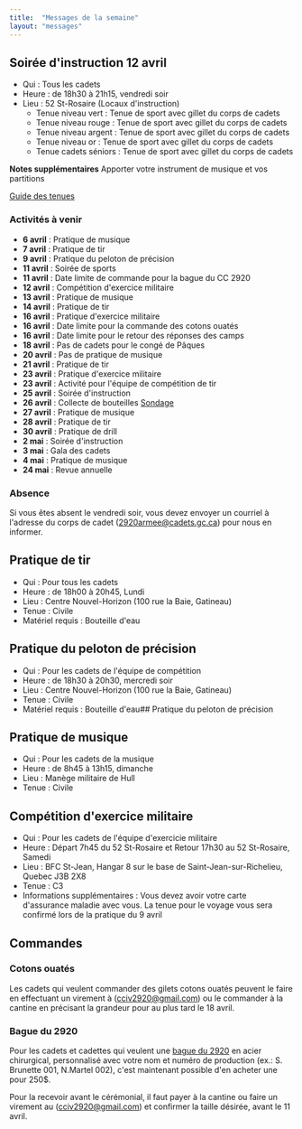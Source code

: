 ```yaml
---
title:  "Messages de la semaine"
layout: "messages"
---
```


## Soirée d'instruction 12 avril
- Qui : Tous les cadets
- Heure : de 18h30 à 21h15, vendredi soir
- Lieu : 52 St-Rosaire (Locaux d'instruction) 
  - Tenue niveau vert : Tenue de sport avec gillet du corps de cadets
  - Tenue niveau rouge : Tenue de sport avec gillet du corps de cadets
  - Tenue niveau argent :  Tenue de sport avec gillet du corps de cadets
  - Tenue niveau or : Tenue de sport avec gillet du corps de cadets
  - Tenue cadets séniors : Tenue de sport avec gillet du corps de cadets
    
**Notes supplémentaires**  Apporter votre instrument de musique et vos partitions

[Guide des tenues](https://cc2920.ca/docs/ressources/guide_uniforme.v3.pdf)


### Activités à venir

- **6 avril** : Pratique de musique
- **7 avril** : Pratique de tir
- **9 avril** : Pratique du peloton de précision
- **11 avril** : Soirée de sports
- **11 avril** : Date limite de commande pour la bague du CC 2920
- **12 avril** : Compétition d'exercice militaire
- **13 avril** : Pratique de musique
- **14 avril** : Pratique de tir
- **16 avril** : Pratique d'exercice militaire
- **16 avril** : Date limite pour la commande des cotons ouatés
- **16 avril** : Date limite pour le retour des réponses des camps
- **18 avril** : Pas de cadets pour le congé de Pâques
- **20 avril** : Pas de pratique de musique
- **21 avril** : Pratique de tir
- **23 avril** : Pratique d'exercice militaire
- **23 avril** : Activité pour l'équipe de compétition de tir
- **25 avril** : Soirée d'instruction
- **26 avril** : Collecte de bouteilles [Sondage](https://docs.google.com/forms/d/1PI13J6a1jAA0qAe4Dp7VkUqK5AoEvx3oP6CKhJgfbQw/edit)
- **27 avril** : Pratique de musique
- **28 avril** : Pratique de tir
- **30 avril** : Pratique de drill
- **2 mai** : Soirée d'instruction
- **3 mai** : Gala des cadets
- **4 mai** : Pratique de musique
- **24 mai** : Revue annuelle 

### Absence

Si vous êtes absent le vendredi soir, vous devez envoyer un courriel à l'adresse du corps de cadet (<2920armee@cadets.gc.ca>) pour nous en informer.

## Pratique de tir

- Qui :  Pour tous les cadets 
- Heure : de 18h00 à 20h45, Lundi
- Lieu : Centre Nouvel-Horizon (100 rue la Baie, Gatineau) 
- Tenue : Civile
- Matériel requis : Bouteille d'eau

## Pratique du peloton de précision

- Qui :  Pour les cadets de l'équipe de compétition
- Heure : de 18h30 à 20h30, mercredi soir
- Lieu : Centre Nouvel-Horizon (100 rue la Baie, Gatineau) 
- Tenue : Civile
- Matériel requis : Bouteille d'eau## Pratique du peloton de précision

## Pratique de musique  

- Qui :  Pour les cadets de la musique 
- Heure : de 8h45 à 13h15, dimanche
- Lieu : Manège militaire de Hull 
- Tenue : Civile

## Compétition d'exercice militaire

- Qui :  Pour les cadets de l'équipe d'exercicie militaire 
- Heure : Départ 7h45 du 52 St-Rosaire et Retour 17h30 au 52 St-Rosaire, Samedi
- Lieu : BFC St-Jean, Hangar 8 sur le base de Saint-Jean-sur-Richelieu, Quebec J3B 2X8
- Tenue : C3
- Informations supplémentaires : Vous devez avoir votre carte d'assurance maladie avec vous. La tenue pour le voyage vous sera confirmé lors de la pratique du 9 avril

## Commandes

### Cotons ouatés

Les cadets qui veulent commander des gilets cotons ouatés peuvent le faire en effectuant un virement à (<cciv2920@gmail.com>) ou le commander à la cantine en précisant la grandeur pour au plus tard le 18 avril.

### Bague du 2920

Pour les cadets et cadettes qui veulent une [bague du 2920](https://photos.app.goo.gl/gzQBVka2Ur7p1Vz6A) en acier chirurgical, personnalisé avec votre nom et numéro de production (ex.: S. Brunette 001, N.Martel 002), c'est maintenant possible d'en acheter une pour 250$.  
    
Pour la recevoir avant le cérémonial, il faut payer à la cantine ou faire un virement au (<cciv2920@gmail.com>) et confirmer la taille désirée, avant le 11 avril.


